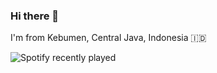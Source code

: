 ### Hi there 👋

I'm from Kebumen, Central Java, Indonesia :indonesia:

![Spotify recently played](https://spotify-recently-played-readme.vercel.app/api?user=21upssv4p55q7mx5llsr7voti&count=3)
